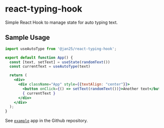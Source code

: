 # react-typing-hook

Simple React Hook to manage state for auto typing text.

## Sample Usage

```jsx
import useAutoType from '@jan25/react-typing-hook';

export default function App() {
  const [text, setText] = useState(randomText())
  const currentText = useAutoType(text)

  return (
    <div>
      <div className="App" style={{textAlign: "center"}}>
        <button onClick={() => setText(randomText())}>Another text</button>
        { currentText }
      </div>
    </div>
  );
}
```

See [`example`](github.com/jan25/react-typing-hook/example) app in the Github repository.

